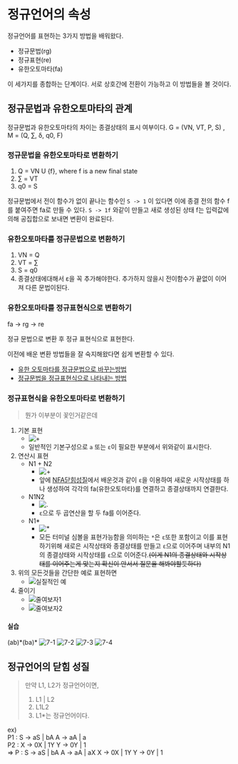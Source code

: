 # 정규언어의 속성

정규언어를 표현하는 3가지 방법을 배워왔다.

- 정규문법(rg)
- 정규표현(re)
- 유한오토마타(fa)

이 세가지를 종합하는 단계이다. 서로 상호간에 전환이 가능하고 이 방법들을 볼 것이다.

## 정규문법과 유한오토마타의 관계

정규문법과 유한오토마타의 차이는 종결상태의 표시 여부이다.
G = (VN, VT, P, S) , M = (Q, ∑, δ, q0, F)

### 정규문법을 유한오토마타로 변환하기

1. Q = VN U {f}, where f is a new final state
2. ∑ = VT
3. q0 = S

정규문법에서 전이 함수가 없이 끝나는 함수인 `S -> 1` 이 있다면 이에 종결 전의 함수 f를 붙여주면 fa로 만들 수 있다. `S -> 1f` 와같이 만들고 새로 생성된 상태 f는 입력값에 의해 공집합으로 보내면 변환이 완료된다.

### 유한오토마타를 정규문법으로 변환하기

1. VN = Q
2. VT = ∑
3. S = q0
4. 종결상태에대해서 ε을 꼭 추가해야한다. 추가하지 않을시 전이함수가 끝없이 이어져 다른 문법이된다.

### 유한오토마타를 정규표현식으로 변환하기

fa -> rg -> re

정규 문법으로 변환 후 정규 표현식으로 표현한다.

이전에 배운 변환 방법들을 잘 숙지해왔다면 쉽게 변환할 수 있다.

- [ 유한 오토마타를 정규문법으로 바꾸는방법 ]()
- [ 정규문법을 정규표현식으로 나타내는 방법 ]()

### 정규표현식을 유한오토마타로 변환하기

> 뭔가 이부분이 꽃인거같은데

1. 기본 표현
   - ![+](./img/20201012-0.png)
   - 일반적인 기본구성으로 `a` 또는 `ε`이 필요한 부분에서 위와같이 표시한다.
2. 연산시 표현
   - N1 + N2
     - ![+](./img/20201012-1.png)
     - 앞에 [NFA닫힘성질]()에서 배운것과 같이 `ε`을 이용하여 새로운 시작상태를 하나 생성하여 각각의 fa(유한오토마타)를 연결하고 종결상태까지 연결한다.
   - N1N2
     - ![.](./img/20201012-2.png)
     - `ε`으로 두 곱연산을 할 두 fa를 이어준다.
   - N1\*
     - ![*](./img/20201012-3.png)
     - 모든 터미널 심볼을 표현가능함을 의미하는 `*`은 `ε`또한 포함이고 이를 표현하기위해 새로은 시작상태와 종결상태를 만들고 `ε`으로 이어주며 내부의 N1의 종결상태와 시작상태를 `ε`으로 이어준다.~~(이게 N1의 종결상태와 시작상태를 이어주는게 맞는지 확신이 안서서 질문을 해봐야할듯하다)~~
3. 위의 모든것들을 간단한 예로 표현하면
   - ![실질적인 예](img/20201012-4.png)
4. 줄이기
   - ![줄여보자1](img/20201012-5.png)
   - ![줄여보자2](img/20201012-6.png)

#### 실습

(ab)\*(ba)\*
![7-1](./img/20201012-7-1.jpeg)
![7-2](./img/20201012-7-2.jpeg)
![7-3](./img/20201012-7-3.jpeg)
![7-4](./img/20201012-7-4.jpeg)

## 정규언어의 닫힘 성질

> 만약 L1, L2가 정규언어이면,
>
> 1. L1 | L2
> 2. L1L2
> 3. L1\*는 정규언어이다.

ex)\
 P1 : S → aS | bA A → aA | a\
 P2 : X → 0X | 1Y Y → 0Y | 1\
 ⇒ P : S → aS | bA A → aA | aX X → 0X | 1Y Y → 0Y | 1
